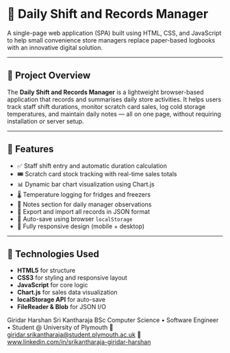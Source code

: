 # 🧾 Daily Shift and Records Manager

A single-page web application (SPA) built using HTML, CSS, and JavaScript to help small convenience store managers replace paper-based logbooks with an innovative digital solution.

---

## 📌 Project Overview

The **Daily Shift and Records Manager** is a lightweight browser-based application that records and summarises daily store activities. It helps users track staff shift durations, monitor scratch card sales, log cold storage temperatures, and maintain daily notes — all on one page, without requiring installation or server setup.

---

## 🚀 Features

- ✅ Staff shift entry and automatic duration calculation  
- 🎟️ Scratch card stock tracking with real-time sales totals  
- 📊 Dynamic bar chart visualization using Chart.js  
- 🌡️ Temperature logging for fridges and freezers  
- 📝 Notes section for daily manager observations  
- 💾 Export and import all records in JSON format  
- 🔐 Auto-save using browser `localStorage`  
- 📱 Fully responsive design (mobile + desktop)

---

## 🔧 Technologies Used

- **HTML5** for structure  
- **CSS3** for styling and responsive layout  
- **JavaScript** for core logic  
- **Chart.js** for sales data visualization  
- **localStorage API** for auto-save  
- **FileReader & Blob** for JSON I/O  

Giridar Harshan Sri Kantharaja
BSc Computer Science • Software Engineer • Student @ University of Plymouth
📧 giridar.srikantharaja@student.plymouth.ac.uk
🔗 www.linkedin.com/in/srikantharaja-giridar-harshan
